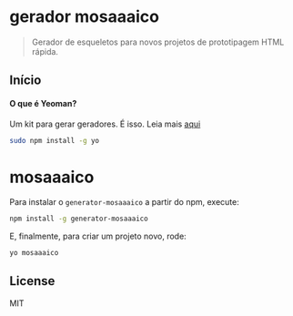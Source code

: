 # gerador mosaaaico

> Gerador de esqueletos para novos projetos de prototipagem HTML rápida.


## Início

#### O que é Yeoman?

Um kit para gerar geradores. É isso. Leia mais [aqui](http://yeoman.io)

```bash
sudo npm install -g yo
```

# mosaaaico

Para instalar o `generator-mosaaaico` a partir do npm, execute:

```bash
npm install -g generator-mosaaaico
```

E, finalmente, para criar um projeto novo, rode:

```bash
yo mosaaaico
```


## License

MIT
